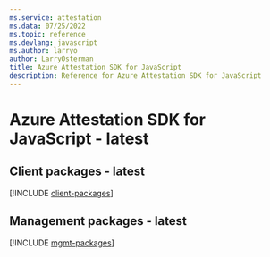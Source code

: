 ```yaml
---
ms.service: attestation
ms.data: 07/25/2022
ms.topic: reference
ms.devlang: javascript
ms.author: larryo
author: LarryOsterman
title: Azure Attestation SDK for JavaScript
description: Reference for Azure Attestation SDK for JavaScript
---
```

# Azure Attestation SDK for JavaScript - latest

## Client packages - latest
[!INCLUDE [client-packages](attestation-client-index.md)]
## Management packages - latest
[!INCLUDE [mgmt-packages](attestation-mgmt-index.md)]